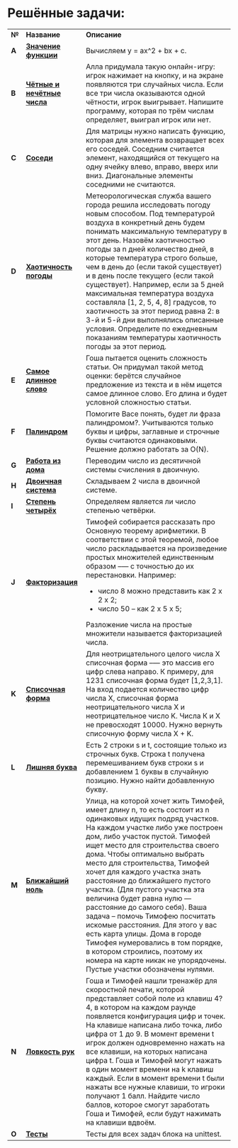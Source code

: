 <!DOCTYPE html>
<html>
 <head>
  <meta charset="utf-8">
 </head>
 <body>
  <h1>Решённые задачи:</h1>
   <table>
    <tr>
      <td><b>№</b></td>
      <td><b>Название</b></td>
      <td><b>Описание</b></td>
     </tr>
     <tr>
      <td><b>A</b></td>
      <td><a href="https://github.com/ilkaxd/Yandex-Practicum-Python-Developer/blob/main/4.%20Блок%20алгоритмов/1.%20Введение%20в%20алгоритмы/task_1.py" target="_blank"><b>Значение функции</b></a></td>
      <td>Вычисляем y = ax^2 + bx + c.</td>
     </tr>
     <tr>
      <td><b>B</b></td>
      <td><a href="https://github.com/ilkaxd/Yandex-Practicum-Python-Developer/blob/main/4.%20Блок%20алгоритмов/1.%20Введение%20в%20алгоритмы/task_2.py" target="_blank"><b>Чётные и нечётные числа</b></a></td>
      <td>Алла придумала такую онлайн-игру: игрок нажимает на кнопку, и на экране
          появляются три случайных числа. Если все три числа оказываются одной
          чётности, игрок выигрывает. Напишите программу, которая по трём числам
          определяет, выиграл игрок или нет.</td>
     </tr>
     <tr>
      <td><b>C</b></td>
      <td><a href="https://github.com/ilkaxd/Yandex-Practicum-Python-Developer/blob/main/4.%20Блок%20алгоритмов/1.%20Введение%20в%20алгоритмы/task_3.py" target="_blank"><b>Соседи</b></a></td>
      <td>Для матрицы нужно написать функцию, которая для элемента возвращает
          всех его соседей. Соседним считается элемент, находящийся от текущего
          на одну ячейку влево, вправо, вверх или вниз. Диагональные элементы
          соседними не считаются.</td>
     </tr>
     <tr>
      <td><b>D</b></td>
      <td><a href="https://github.com/ilkaxd/Yandex-Practicum-Python-Developer/blob/main/4.%20Блок%20алгоритмов/1.%20Введение%20в%20алгоритмы/task_4.py" target="_blank"><b>Хаотичность погоды</b></a></td>
      <td>Метеорологическая служба вашего города решила исследовать
          погоду новым способом. Под температурой воздуха в конкретный
          день будем понимать максимальную температуру в этот день.
          Назовём хаотичностью погоды за n дней количество дней,
          в которые температура строго больше, чем в день до (если
          такой существует) и в день после текущего (если такой существует).
          Например, если за 5 дней максимальная температура воздуха составляла
          [1, 2, 5, 4, 8] градусов, то хаотичность за этот период равна
          2: в 3-й и 5-й дни выполнялись описанные условия.
          Определите по ежедневным показаниям температуры хаотичность погоды
          за этот период.</td>
     </tr>
     <tr>
      <td><b>E</b></td>
      <td><a href="https://github.com/ilkaxd/Yandex-Practicum-Python-Developer/blob/main/4.%20Блок%20алгоритмов/1.%20Введение%20в%20алгоритмы/task_5.py" target="_blank"><b>Самое длинное слово</b></a></td>
      <td>Гоша пытается оценить сложность статьи.
          Он придумал такой метод оценки: берётся случайное предложение
          из текста и в нём ищется самое длинное слово. Его длина и будет
          условной сложностью статьи.</td>
     </tr>     
     <tr>
      <td><b>F</b></td>
      <td><a href="https://github.com/ilkaxd/Yandex-Practicum-Python-Developer/blob/main/4.%20Блок%20алгоритмов/1.%20Введение%20в%20алгоритмы/task_6.py" target="_blank"><b>Палиндром</b></a></td>
      <td>Помогите Васе понять, будет ли фраза палиндромом?.
          Учитываются только буквы и цифры, заглавные и строчные
          буквы считаются одинаковыми. Решение должно работать за O(N).</td>
     </tr>     
     <tr>
      <td><b>G</b></td>
      <td><a href="https://github.com/ilkaxd/Yandex-Practicum-Python-Developer/blob/main/4.%20Блок%20алгоритмов/1.%20Введение%20в%20алгоритмы/task_7.py" target="_blank"><b>Работа из дома</b></a></td>
      <td>Переводим число из десятичной системы счисления в двоичную.</td>
     </tr>     
     <tr>
      <td><b>H</b></td>
      <td><a href="https://github.com/ilkaxd/Yandex-Practicum-Python-Developer/blob/main/4.%20Блок%20алгоритмов/1.%20Введение%20в%20алгоритмы/task_8.py" target="_blank"><b>Двоичная система</b></a></td>
      <td>Складываем 2 числа в двоичной системе.</td>
     </tr>     
     <tr>
      <td><b>I</b></td>
      <td><a href="https://github.com/ilkaxd/Yandex-Practicum-Python-Developer/blob/main/4.%20Блок%20алгоритмов/1.%20Введение%20в%20алгоритмы/task_9.py" target="_blank"><b>Степень четырёх</b></a></td>
      <td>Определяем является ли число степенью четвёрки.</td>
     </tr>     
     <tr>
      <td><b>J</b></td>
      <td><a href="https://github.com/ilkaxd/Yandex-Practicum-Python-Developer/blob/main/4.%20Блок%20алгоритмов/1.%20Введение%20в%20алгоритмы/task_10.py" target="_blank"><b>Факторизация</b></a></td>
      <td>Тимофей собирается рассказать про Основную теорему арифметики.
          В соответствии с этой теоремой, любое число раскладывается на
          произведение простых множителей единственным образом –— с точностью
          до их перестановки.
          Например:
          <ul>
           <li>число 8 можно представить как 2 x 2 x 2;</li>
           <li>число 50 – как 2 x 5 x 5;</li>
          </ul>
     Разложение числа на простые множители называется факторизацией числа.</td>
     </tr><tr>     
     <td><b>K</b></td>
      <td><a href="https://github.com/ilkaxd/Yandex-Practicum-Python-Developer/blob/main/4.%20Блок%20алгоритмов/1.%20Введение%20в%20алгоритмы/task_11.py" target="_blank"><b>Списочная форма</b></a></td>
      <td>Для неотрицательного целого числа X списочная форма –— это массив
          его цифр слева направо. К примеру, для 1231 списочная форма будет
          [1,2,3,1]. На вход подается количество цифр числа Х, списочная
          форма неотрицательного числа Х и неотрицательное число K.
          Числа К и Х не превосходят 10000.
          Нужно вернуть списочную форму числа X + K.</td>
     </tr>     
     <tr>
      <td><b>L</b></td>
      <td><a href="https://github.com/ilkaxd/Yandex-Practicum-Python-Developer/blob/main/4.%20Блок%20алгоритмов/1.%20Введение%20в%20алгоритмы/task_12.py" target="_blank"><b>Лишняя буква</b></a></td>
      <td>Есть 2 строки s и t, состоящие только из строчных букв.
          Строка t получена перемешиванием букв строки s и добавлением 1
          буквы в случайную позицию. Нужно найти добавленную букву.</td>
     </tr>     
     <tr>
      <td><b>M</b></td>
      <td><a href="https://github.com/ilkaxd/Yandex-Practicum-Python-Developer/blob/main/4.%20Блок%20алгоритмов/1.%20Введение%20в%20алгоритмы/final_1.py" target="_blank"><b>Ближайший ноль</b></a></td>
      <td>Улица, на которой хочет жить Тимофей, имеет длину n,
          то есть состоит из n одинаковых идущих подряд участков.
          На каждом участке либо уже построен дом, либо участок пустой.
          Тимофей ищет место для строительства своего дома.
          Чтобы оптимально выбрать место для строительства,
          Тимофей хочет для каждого участка знать расстояние до
          ближайшего пустого участка. (Для пустого участка эта величина
          будет равна нулю — расстояние до самого себя).
          Ваша задача – помочь Тимофею посчитать искомые расстояния.
          Для этого у вас есть карта улицы. Дома в городе Тимофея
          нумеровались в том порядке, в котором строились, поэтому их
          номера на карте никак не упорядочены. Пустые участки обозначены
          нулями.</td>
     </tr>
     <tr>
      <td><b>N</b></td>
      <td><a href="https://github.com/ilkaxd/Yandex-Practicum-Python-Developer/blob/main/4.%20Блок%20алгоритмов/1.%20Введение%20в%20алгоритмы/final_2.py" target="_blank"><b>Ловкость рук</b></a></td>
      <td>Гоша и Тимофей нашли тренажёр для скоростной
          печати, которой представляет собой
          поле из клавиш 4?4, в котором на каждом раунде появляется
          конфигурация цифр и точек. На клавише написана либо точка,
          либо цифра от 1 до 9. В момент времени t игрок должен
          одновременно нажать на все клавиши, на которых написана цифра t.
          Гоша и Тимофей могут нажать в один момент времени на k клавиш каждый.
          Если в момент времени t были нажаты все нужные клавиши, то игроки
          получают 1 балл. Найдите число баллов, которое смогут заработать
          Гоша и Тимофей, если будут нажимать на клавиши вдвоём.</td>
     </tr>
     <tr>
      <td><b>O</b></td>
      <td><a href="https://github.com/ilkaxd/Yandex-Practicum-Python-Developer/blob/main/4.%20Блок%20алгоритмов/1.%20Введение%20в%20алгоритмы/tests.py" target="_blank"><b>Тесты</b></a></td>
      <td>Тесты для всех задач блока на unittest.</td>
     </tr>
   </table>
 </body>
</html>
